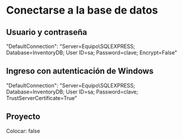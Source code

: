 # Conectarse a la base de datos

## Usuario y contraseña
"DefaultConnection": "Server=Equipo\\SQLEXPRESS; Database=InventoryDB; User ID=sa; Password=clave; Encrypt=False"

## Ingreso con autenticación de Windows
"DefaultConnection": "Server=Equipo\\SQLEXPRESS; Database=InventoryDB; User ID=sa; Password=clave; TrustServerCertificate=True"

## Proyecto
Colocar:
    <PropertyGroup>
        <InvariantGlobalization>false</InvariantGlobalization>
    </PropertyGroup>